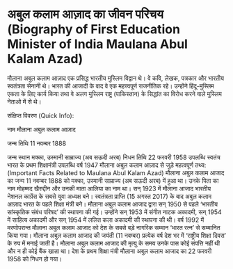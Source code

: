 # अबुल कलाम आज़ाद का जीवन परिचय (Biography of First Education Minister of India Maulana Abul Kalam Azad)

मौलाना अबुल कलाम आज़ाद एक प्रसिद्ध भारतीय मुस्लिम विद्वान थे। वे कवि, लेखक, पत्रकार और भारतीय स्वतंत्रता सेनानी थे। भारत की आजादी के वाद वे एक महत्त्वपूर्ण राजनीतिक रहे। उन्होंने हिंदू-मुस्लिम एकता के लिए कार्य किया तथा वे अलग मुस्लिम राष्ट्र (पाकिस्तान) के सिद्धांत का विरोध करने वाले मुस्लिम नेताओ में से थे।

संक्षिप्त विवरण (Quick Info):

नाम	मौलाना अबुल कलाम आज़ाद

जन्म तिथि	11 नवम्बर 1888

जन्म स्थान	मक्का, उस्मानी साम्राज्य (अब सऊदी अरब)
निधन तिथि	22 फरवरी 1958
उपलब्धि	स्वतंत्र भारत के प्रथम शिक्षामंत्री
उपलब्धि वर्ष	1947
मौलाना अबुल कलाम आज़ाद से जुड़े महत्वपूर्ण तथ्य: (Important Facts Related to Maulana Abul Kalam Azad)
मौलाना अबुल कलाम आजाद का जन्म 11 नवम्बर 1888 को मक्का, उस्मानी साम्राज्य (अब सऊदी अरब) में हुआ था।
उनके पिता का नाम मोहम्मद खैरुद्दीन और उनकी माता आलिया का नाम था।
सन् 1923 में मौलाना आजाद भारतीय नेशनल काग्रेंस के सबसे युवा अध्यक्ष बने।
स्वतंत्रता प्राप्ति (15 अगस्त 2017) के बाद अबुल कलाम आज़ाद भारत के पहले शिक्षा मंत्री बने।
मौलाना अबुल कलाम आजाद द्वारा सन् 1950 से पहले ‘भारतीय सांस्कृतिक संबंध परिषद’ की स्थापना की गई।
उन्होंने सन् 1953 में संगीत नाटक अकादमी, सन् 1954 में साहित्य अकादमी और सन् 1954 में ललित कला अकादमी की स्थापना की थी।
वर्ष 1992 में मरणोपरान्त मौलाना अबुल कलाम आजाद को देश के सबसे बड़े नागरिक सम्मान ‘भारत रत्न’ से सम्मानित किया गया।
मौलाना अबुल कलाम आजाद की जयंती (11 नवम्बर) प्रत्येक वर्ष देश भर में ‘राष्ट्रीय शिक्षा दिवस’ के रुप में मनाई जाती है।
मौलाना अबुल कलाम आजाद की मृत्यु के समय उनके पास कोई संपत्ति नहीं थी और न ही कोई बैंक खाता था।
देश के प्रथम शिक्षा मंत्री मौलाना अबुल कलाम आजाद का 22 फरवरी 1958 को निधन हो गया।
